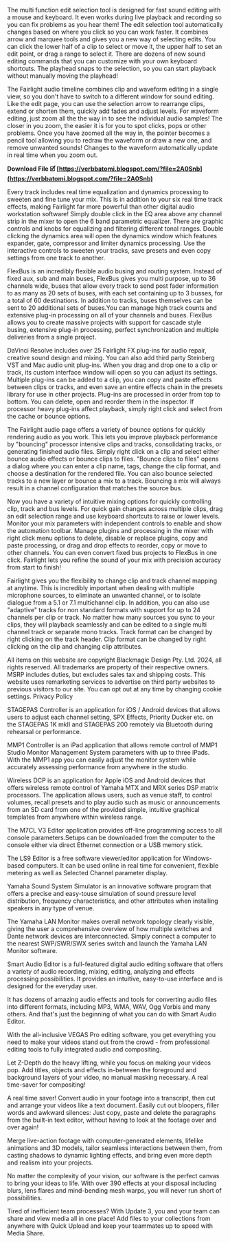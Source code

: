 The multi function edit selection tool is designed for fast sound editing with a mouse and keyboard. It even works during live playback and recording so you can fix problems as you hear them! The edit selection tool automatically changes based on where you click so you can work faster. It combines arrow and marquee tools and gives you a new way of selecting edits. You can click the lower half of a clip to select or move it, the upper half to set an edit point, or drag a range to select it. There are dozens of new sound editing commands that you can customize with your own keyboard shortcuts. The playhead snaps to the selection, so you can start playback without manually moving the playhead!
 
The Fairlight audio timeline combines clip and waveform editing in a single view, so you don't have to switch to a different window for sound editing. Like the edit page, you can use the selection arrow to rearrange clips, extend or shorten them, quickly add fades and adjust levels. For waveform editing, just zoom all the the way in to see the individual audio samples! The closer in you zoom, the easier it is for you to spot clicks, pops or other problems. Once you have zoomed all the way in, the pointer becomes a pencil tool allowing you to redraw the waveform or draw a new one, and remove unwanted sounds! Changes to the waveform automatically update in real time when you zoom out.
 
**Download File 🗹 [https://verbbatomi.blogspot.com/?file=2A0Snb](https://verbbatomi.blogspot.com/?file=2A0Snb)**


 
Every track includes real time equalization and dynamics processing to sweeten and fine tune your mix. This is in addition to your six real time track effects, making Fairlight far more powerful than other digital audio workstation software! Simply double click in the EQ area above any channel strip in the mixer to open the 6 band parametric equalizer. There are graphic controls and knobs for equalizing and filtering different tonal ranges. Double clicking the dynamics area will open the dynamics window which features expander, gate, compressor and limiter dynamics processing. Use the interactive controls to sweeten your tracks, save presets and even copy settings from one track to another.
 
FlexBus is an incredibly flexible audio busing and routing system. Instead of fixed aux, sub and main buses, FlexBus gives you multi purpose, up to 36 channels wide, buses that allow every track to send post fader information to as many as 20 sets of buses, with each set containing up to 3 busses, for a total of 60 destinations. In addition to tracks, buses themselves can be sent to 20 additional sets of buses.You can manage high track counts and extensive plug-in processing on all of your channels and buses. FlexBus allows you to create massive projects with support for cascade style busing, extensive plug-in processing, perfect synchronization and multiple deliveries from a single project.
 
DaVinci Resolve includes over 25 Fairlight FX plug-ins for audio repair, creative sound design and mixing. You can also add third party Steinberg VST and Mac audio unit plug-ins. When you drag and drop one to a clip or track, its custom interface window will open so you can adjust its settings. Multiple plug-ins can be added to a clip, you can copy and paste effects between clips or tracks, and even save an entire effects chain in the presets library for use in other projects. Plug-ins are processed in order from top to bottom. You can delete, open and reorder them in the inspector. If processor heavy plug-ins affect playback, simply right click and select from the cache or bounce options.
 
The Fairlight audio page offers a variety of bounce options for quickly rendering audio as you work. This lets you improve playback performance by "bouncing" processor intensive clips and tracks, consolidating tracks, or generating finished audio files. Simply right click on a clip and select either bounce audio effects or bounce clips to files. "Bounce clips to files" opens a dialog where you can enter a clip name, tags, change the clip format, and choose a destination for the rendered file. You can also bounce selected tracks to a new layer or bounce a mix to a track. Bouncing a mix will always result in a channel configuration that matches the source bus.

Now you have a variety of intuitive mixing options for quickly controlling clip, track and bus levels. For quick gain changes across multiple clips, drag an edit selection range and use keyboard shortcuts to raise or lower levels. Monitor your mix parameters with independent controls to enable and show the automation toolbar. Manage plugins and processing in the mixer with right click menu options to delete, disable or replace plugins, copy and paste processing, or drag and drop effects to reorder, copy or move to other channels. You can even convert fixed bus projects to FlexBus in one click. Fairlight lets you refine the sound of your mix with precision accuracy from start to finish!
 
Fairlight gives you the flexibility to change clip and track channel mapping at anytime. This is incredibly important when dealing with multiple microphone sources, to eliminate an unwanted channel, or to isolate dialogue from a 5.1 or 7.1 multichannel clip. In addition, you can also use "adaptive" tracks for non standard formats with support for up to 24 channels per clip or track. No matter how many sources you sync to your clips, they will playback seamlessly and can be edited to a single multi channel track or separate mono tracks. Track format can be changed by right clicking on the track header. Clip format can be changed by right clicking on the clip and changing clip attributes.
 
All items on this website are copyright Blackmagic Design Pty. Ltd. 2024, all rights reserved. All trademarks are property of their respective owners. MSRP includes duties, but excludes sales tax and shipping costs. This website uses remarketing services to advertise on third party websites to previous visitors to our site. You can opt out at any time by changing cookie settings. Privacy Policy
 
STAGEPAS Controller is an application for iOS / Android devices that allows users to adjust each channel setting, SPX Effects, Priority Ducker etc. on the STAGEPAS 1K mkII and STAGEPAS 200 remotely via Bluetooth during rehearsal or performance.
 
MMP1 Controller is an iPad application that allows remote control of MMP1 Studio Monitor Management System parameters with up to three iPads. With the MMP1 app you can easily adjust the monitor system while accurately assessing performance from anywhere in the studio.
 
Wireless DCP is an application for Apple iOS and Android devices that offers wireless remote control of Yamaha MTX and MRX series DSP matrix processors. The application allows users, such as venue staff, to control volumes, recall presets and to play audio such as music or announcements from an SD card from one of the provided simple, intuitive graphical templates from anywhere within wireless range.
 
The M7CL V3 Editor application provides off-line programming access to all console parameters.Setups can be downloaded from the computer to the console either via direct Ethernet connection or a USB memory stick.
 
The LS9 Editor is a free software viewer/editor application for Windows-based computers. It can be used online in real time for convenient, flexible metering as well as Selected Channel parameter display.
 
Yamaha Sound System Simulator is an innovative software program that offers a precise and easy-touse simulation of sound pressure level distribution, frequency characteristics, and other attributes when installing speakers in any type of venue.
 
The Yamaha LAN Monitor makes overall network topology clearly visible, giving the user a comprehensive overview of how multiple switches and Dante network devices are interconnected. Simply connect a computer to the nearest SWP/SWR/SWX series switch and launch the Yamaha LAN Monitor software.
 
Smart Audio Editor is a full-featured digital audio editing software that offers a variety of audio recording, mixing, editing, analyzing and effects processing possibilities. It provides an intuitive, easy-to-use interface and is designed for the everyday user.
 
It has dozens of amazing audio effects and tools for converting audio files into different formats, including MP3, WMA, WAV, Ogg Vorbis and many others. And that's just the beginning of what you can do with Smart Audio Editor.
 
With the all-inclusive VEGAS Pro editing software, you get everything you need to make your videos stand out from the crowd - from professional editing tools to fully integrated audio and compositing.
 
Let Z-Depth do the heavy lifting, while you focus on making your videos pop. Add titles, objects and effects in-between the foreground and background layers of your video, no manual masking necessary. A real time-saver for compositing!
 
A real time saver! Convert audio in your footage into a transcript, then cut and arrange your videos like a text document. Easily cut out bloopers, filler words and awkward silences: Just copy, paste and delete the paragraphs from the built-in text editor, without having to look at the footage over and over again!
 
Merge live-action footage with computer-generated elements, lifelike animations and 3D models, tailor seamless interactions between them, from casting shadows to dynamic lighting effects, and bring even more depth and realism into your projects.
 
No matter the complexity of your vision, our software is the perfect canvas to bring your ideas to life. With over 390 effects at your disposal including blurs, lens flares and mind-bending mesh warps, you will never run short of possibilities.
 
Tired of inefficient team processes? With Update 3, you and your team can share and view media all in one place! Add files to your collections from anywhere with Quick Upload and keep your teammates up to speed with Media Share.